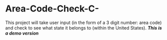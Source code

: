 # Area-Code-Check-C-
This project will take user input (in the form of a 3 digit number: area code) and check to see what state it belongs to (within the United States).
***This is a demo version***
